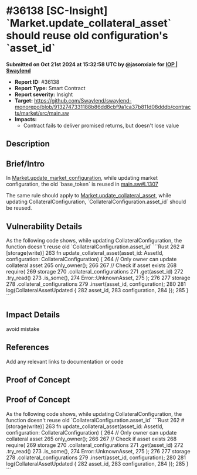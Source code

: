 # #36138 \[SC-Insight] \`Market.update\_collateral\_asset\` should reuse old configuration's \`asset\_id\`

**Submitted on Oct 21st 2024 at 15:32:58 UTC by @jasonxiale for** [**IOP | Swaylend**](https://immunefi.com/audit-competition/iop-swaylend)

* **Report ID:** #36138
* **Report Type:** Smart Contract
* **Report severity:** Insight
* **Target:** https://github.com/Swaylend/swaylend-monorepo/blob/9132747331188b86dd8cbf9a1ca37b811d08dddb/contracts/market/src/main.sw
* **Impacts:**
  * Contract fails to deliver promised returns, but doesn't lose value

## Description

## Brief/Intro

In [Market.update\_market\_configuration](https://github.com/Swaylend/swaylend-monorepo/blob/41b1329983c0b58db6f81e7ecd05a82be03038bd/contracts/market/src/main.sw#L1299-L1317), while updating market configuration, the old \`base\_token\` is reused in [main.sw#L1307](https://github.com/Swaylend/swaylend-monorepo/blob/41b1329983c0b58db6f81e7ecd05a82be03038bd/contracts/market/src/main.sw#L1307)

The same rule should apply to [Market.update\_collateral\_asset](https://github.com/Swaylend/swaylend-monorepo/blob/41b1329983c0b58db6f81e7ecd05a82be03038bd/contracts/market/src/main.sw#L262-L285), while updating CollateralConfiguration, \`CollateralConfiguration.asset\_id\` should be reused.

## Vulnerability Details

As the following code shows, while updating CollateralConfiguration, the function doesn't reuse old \`CollateralConfiguration.asset\_id\` \`\`\`Rust 262 #\[storage(write)] 263 fn update\_collateral\_asset(asset\_id: AssetId, configuration: CollateralConfiguration) { 264 // Only owner can update collateral asset 265 only\_owner(); 266 267 // Check if asset exists 268 require( 269 storage 270 .collateral\_configurations 271 .get(asset\_id) 272 .try\_read() 273 .is\_some(), 274 Error::UnknownAsset, 275 ); 276 277 storage 278 .collateral\_configurations 279 .insert(asset\_id, configuration); 280 281 log(CollateralAssetUpdated { 282 asset\_id, 283 configuration, 284 }); 285 } \`\`\`

## Impact Details

avoid mistake

## References

Add any relevant links to documentation or code

## Proof of Concept

## Proof of Concept

As the following code shows, while updating CollateralConfiguration, the function doesn't reuse old \`CollateralConfiguration.asset\_id\` \`\`\`Rust 262 #\[storage(write)] 263 fn update\_collateral\_asset(asset\_id: AssetId, configuration: CollateralConfiguration) { 264 // Only owner can update collateral asset 265 only\_owner(); 266 267 // Check if asset exists 268 require( 269 storage 270 .collateral\_configurations 271 .get(asset\_id) 272 .try\_read() 273 .is\_some(), 274 Error::UnknownAsset, 275 ); 276 277 storage 278 .collateral\_configurations 279 .insert(asset\_id, configuration); 280 281 log(CollateralAssetUpdated { 282 asset\_id, 283 configuration, 284 }); 285 } \`\`\`
